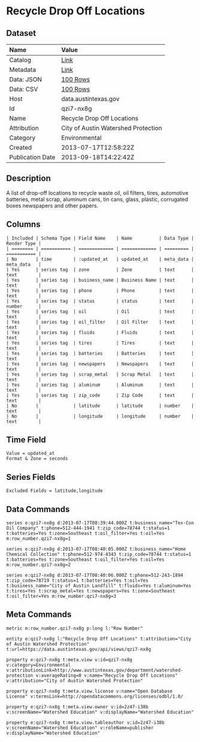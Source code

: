 # Recycle Drop Off Locations

## Dataset

| Name | Value |
| :--- | :---- |
| Catalog | [Link](https://catalog.data.gov/dataset/recycle-drop-off-locations) |
| Metadata | [Link](https://data.austintexas.gov/api/views/qzi7-nx8g) |
| Data: JSON | [100 Rows](https://data.austintexas.gov/api/views/qzi7-nx8g/rows.json?max_rows=100) |
| Data: CSV | [100 Rows](https://data.austintexas.gov/api/views/qzi7-nx8g/rows.csv?max_rows=100) |
| Host | data.austintexas.gov |
| Id | qzi7-nx8g |
| Name | Recycle Drop Off Locations |
| Attribution | City of Austin Watershed Protection |
| Category | Environmental |
| Created | 2013-07-17T12:58:22Z |
| Publication Date | 2013-09-18T14:22:42Z |

## Description

A list of drop-off locations to recycle waste oil, oil filters, tires, automotive batteries, metal scrap, aluminum cans, tin cans, glass, plastic, corrugated boxes newspapers and other papers.

## Columns

```ls
| Included | Schema Type | Field Name    | Name          | Data Type | Render Type |
| ======== | =========== | ============= | ============= | ========= | =========== |
| No       | time        | :updated_at   | updated_at    | meta_data | meta_data   |
| Yes      | series tag  | zone          | Zone          | text      | text        |
| Yes      | series tag  | business_name | Business Name | text      | text        |
| Yes      | series tag  | phone         | Phone         | text      | text        |
| Yes      | series tag  | status        | status        | text      | number      |
| Yes      | series tag  | oil           | Oil           | text      | text        |
| Yes      | series tag  | oil_filter    | Oil Filter    | text      | text        |
| Yes      | series tag  | fluids        | Fluids        | text      | text        |
| Yes      | series tag  | tires         | Tires         | text      | text        |
| Yes      | series tag  | batteries     | Batteries     | text      | text        |
| Yes      | series tag  | newspapers    | Newspapers    | text      | text        |
| Yes      | series tag  | scrap_metal   | Scrap Metal   | text      | text        |
| Yes      | series tag  | aluminum      | Aluminum      | text      | text        |
| Yes      | series tag  | zip_code      | Zip Code      | text      | text        |
| No       |             | latitude      | latitude      | number    | text        |
| No       |             | longitude     | longitude     | number    | text        |
```

## Time Field

```ls
Value = updated_at
Format & Zone = seconds
```

## Series Fields

```ls
Excluded Fields = latitude,longitude
```

## Data Commands

```ls
series e:qzi7-nx8g d:2013-07-17T08:39:44.000Z t:business_name="Tex-Con Oil Company" t:phone=512-444-1941 t:zip_code=78744 t:status=1 t:batteries=Yes t:zone=Southeast t:oil_filter=Yes t:oil=Yes m:row_number.qzi7-nx8g=1

series e:qzi7-nx8g d:2013-07-17T08:40:05.000Z t:business_name="Home Chemical Collection" t:phone=512-974-4343 t:zip_code=78744 t:status=1 t:batteries=Yes t:zone=Southeast t:oil_filter=Yes t:oil=Yes m:row_number.qzi7-nx8g=2

series e:qzi7-nx8g d:2013-07-17T08:40:06.000Z t:phone=512-243-1894 t:zip_code=78719 t:status=1 t:batteries=Yes t:oil=Yes t:business_name="City of Austin Landfill" t:fluids=Yes t:aluminum=Yes t:tires=Yes t:scrap_metal=Yes t:newspapers=Yes t:zone=Southeast t:oil_filter=Yes m:row_number.qzi7-nx8g=3
```

## Meta Commands

```ls
metric m:row_number.qzi7-nx8g p:long l:"Row Number"

entity e:qzi7-nx8g l:"Recycle Drop Off Locations" t:attribution="City of Austin Watershed Protection" t:url=https://data.austintexas.gov/api/views/qzi7-nx8g

property e:qzi7-nx8g t:meta.view v:id=qzi7-nx8g v:category=Environmental v:attributionLink=http://www.austintexas.gov/department/watershed-protection v:averageRating=0 v:name="Recycle Drop Off Locations" v:attribution="City of Austin Watershed Protection"

property e:qzi7-nx8g t:meta.view.license v:name="Open Database License" v:termsLink=http://opendatacommons.org/licenses/odbl/1.0/

property e:qzi7-nx8g t:meta.view.owner v:id=2z47-i38b v:screenName="Watershed Education" v:displayName="Watershed Education"

property e:qzi7-nx8g t:meta.view.tableauthor v:id=2z47-i38b v:screenName="Watershed Education" v:roleName=publisher v:displayName="Watershed Education"
```